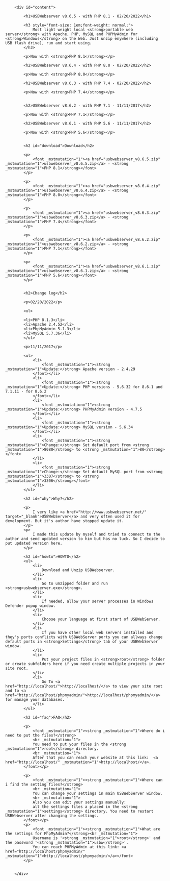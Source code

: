         <div id="content">

			<h1>USBWebserver v8.6.5 - with PHP 8.1 - 02/20/2022</h1>

			<h3 style="font-size: 1em;font-weight: normal;">
				Most light weight local <strong>portable web server</strong> with Apache, PHP, MySQL and PHPMyAdmin for <strong>Windows</strong> on the Web. Just unzip enywhere (including USB flash drive), run and start using.
			</h3>
			
			<p>Now with <strong>PHP 8.1</strong></p>

			<h2>USBWebserver v8.6.4 - with PHP 8.0 - 02/20/2022</h2>
			
			<p>Now with <strong>PHP 8.0</strong></p>

			<h2>USBWebserver v8.6.3 - with PHP 7.4 - 02/20/2022</h2>
			
			<p>Now with <strong>PHP 7.4</strong></p>

						
			<h2>USBWebserver v8.6.2 - with PHP 7.1 - 11/11/2017</h2>
			
			<p>Now with <strong>PHP 7.1</strong></p>

			<h2>USBWebserver v8.6.1 - with PHP 5.6 - 11/11/2017</h2>

			<p>Now with <strong>PHP 5.6</strong></p>


			<h2 id="download">Download</h2>

			<p>
				<font _mstmutation="1"><a href="usbwebserver_v8.6.5.zip" _mstmutation="1">usbwebserver_v8.6.5.zip</a> - <strong _mstmutation="1">PHP 8.1</strong></font>
			</p>

			<p>
				<font _mstmutation="1"><a href="usbwebserver_v8.6.4.zip" _mstmutation="1">usbwebserver_v8.6.4.zip</a> - <strong _mstmutation="1">PHP 8.0</strong></font>
			</p>

			<p>
				<font _mstmutation="1"><a href="usbwebserver_v8.6.3.zip" _mstmutation="1">usbwebserver_v8.6.3.zip</a> - <strong _mstmutation="1">PHP 7.4</strong></font>
			</p>

			<p>
				<font _mstmutation="1"><a href="usbwebserver_v8.6.2.zip" _mstmutation="1">usbwebserver_v8.6.2.zip</a> - <strong _mstmutation="1">PHP 7.1</strong></font>
			</p>

			<p>
				<font _mstmutation="1"><a href="usbwebserver_v8.6.1.zip" _mstmutation="1">usbwebserver_v8.6.1.zip</a> - <strong _mstmutation="1">PHP 5.6</strong></font>
			</p>


			<h2>Change log</h2>

			<p>02/20/2022</p>

			<ul>
				
			<li>PHP 8.1.3</li>
			<li>Apache 2.4.52</li>
			<li>PhpMyAdmin 5.1.3</li>
			<li>MySQL 5.7.36</li>
			</ul>

			<p>11/11/2017</p>
			
			<ul>
				<li>
					<font _mstmutation="1"><strong _mstmutation="1">Update:</strong> Apache version - 2.4.29
				</font></li>
				<li>
					<font _mstmutation="1"><strong _mstmutation="1">Update:</strong> PHP versions - 5.6.32 for 8.6.1 and 7.1.11 - for 8.6.2
				</font></li>
				<li>
					<font _mstmutation="1"><strong _mstmutation="1">Update:</strong> PHPMyAdmin version - 4.7.5
				</font></li>
				<li>
					<font _mstmutation="1"><strong _mstmutation="1">Update:</strong> MySQL version - 5.6.34
				</font></li>
				<li>
					<font _mstmutation="1"><strong _mstmutation="1">Change:</strong> Set default port from <strong _mstmutation="1">8080</strong> to <strong _mstmutation="1">80</strong></font>
				</li>
				<li>
					<font _mstmutation="1"><strong _mstmutation="1">Change:</strong> Set default MySQL port from <strong _mstmutation="1">3307</strong> to <strong _mstmutation="1">3306</strong></font>
				</li>
			</ul>

			<h2 id="why">Why?</h2>

			<p>
				I very like <a href="http://www.usbwebserver.net/" target="_blank">USBWebServer</a> and very often used it for development. But it's author have stopped update it.
			</p>
			<p>
				I made this update by myself and tried to connect to the author and send updated version to him but has no luck. So I decide to put updated version here.
			</p>

			<h2 id="howto">HOWTO</h2>
			<ul>
				<li>
					Download and Unzip USBWebserver.
				</li>
				<li>
					Go to unzipped folder and run <strong>usbwebserver.exe</strong>.
				</li>
				<li>
					If needed, allow your server processes in Windows Defender popup window.
				</li>
				<li>
					Choose your language at first start of USBWebServer.
				</li>
				<li>
					If you have other local web servers installed and they's ports conflicts with USBWebServer ports you can allways change default ports in <strong>Settings</strong> tab of your USBWebServer window.
				</li>
				<li>
					Put your project files in <strong>root</strong> folder or create subfolders here if you need create multiple projects in your site root.
				</li>
				<li>
					Go To <a href="http://localhost/">http://localhost/</a> to view your site root and to <a href="http://localhost/phpmyadmin/">http://localhost/phpmyadmin/</a> for manage your databases.
				</li>
			</ul>

			<h2 id="faq">FAQ</h2>

			<p>
				<font _mstmutation="1"><strong _mstmutation="1">Where do i need to put the files?</strong>
				<br _mstmutation="1">
				You need to put your files in the <strong _mstmutation="1">root</strong> directory.
				<br _mstmutation="1">
				After that you can reach your website at this link:  <a href="http://localhost/" _mstmutation="1">http://localhost/</a>.
			</font></p>
			
			<p>
				<font _mstmutation="1"><strong _mstmutation="1">Where can i find the setting files?</strong>
				<br _mstmutation="1">
				You can change your settings in main USBWebServer window.
				<br _mstmutation="1">
				Also you can edit your settings manually: 
				all the settings files a placed in the <strong _mstmutation="1">settings</strong> directory. You need to restart USBWebserver after changing the settings.
			</font></p>
			<p>
				<font _mstmutation="1"><strong _mstmutation="1">What are the settings for PhpMyAdmin?</strong><br _mstmutation="1">
				Username is '<strong _mstmutation="1">root</strong>' and the password '<strong _mstmutation="1">usbw</strong>'.
				You can reach PHPMyAdmin at this link: <a href="http://localhost/phpmyadmin/" _mstmutation="1">http://localhost/phpmyadmin/</a></font>
			</p>


		</div>
